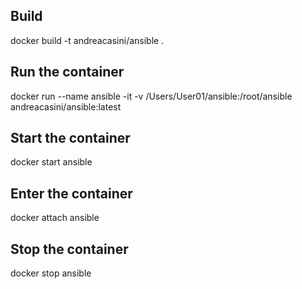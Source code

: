 ## Build
docker build -t andreacasini/ansible .  

## Run the container
docker run --name ansible -it -v /Users/User01/ansible:/root/ansible andreacasini/ansible:latest  

## Start the container
docker start ansible

## Enter the container
docker attach ansible

## Stop the container
docker stop ansible
